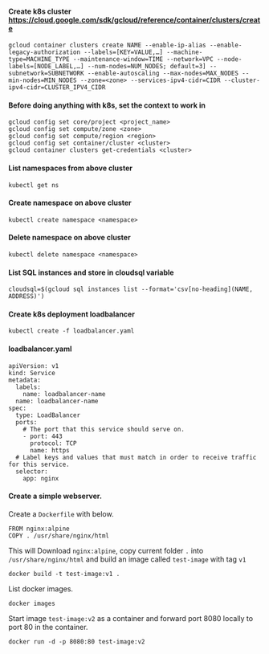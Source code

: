 #### Create k8s cluster https://cloud.google.com/sdk/gcloud/reference/container/clusters/create

```
gcloud container clusters create NAME --enable-ip-alias --enable-legacy-authorization --labels=[KEY=VALUE,…] --machine-type=MACHINE_TYPE --maintenance-window=TIME --network=VPC --node-labels=[NODE_LABEL,…] --num-nodes=NUM_NODES; default=3] --subnetwork=SUBNETWORK --enable-autoscaling --max-nodes=MAX_NODES --min-nodes=MIN_NODES --zone=<zone> --services-ipv4-cidr=CIDR --cluster-ipv4-cidr=CLUSTER_IPV4_CIDR
```

#### Before doing anything with k8s, set the context to work in

```
gcloud config set core/project <project_name>
gcloud config set compute/zone <zone>
gcloud config set compute/region <region>
gcloud config set container/cluster <cluster>
gcloud container clusters get-credentials <cluster>
```

#### List namespaces from above cluster

`kubectl get ns`

#### Create namespace on above cluster

`kubectl create namespace <namespace>`

#### Delete namespace on above cluster

`kubectl delete namespace <namespace>`

#### List SQL instances and store in cloudsql variable

`cloudsql=$(gcloud sql instances list --format='csv[no-heading](NAME, ADDRESS)') `

#### Create k8s deployment loadbalancer

`kubectl create -f loadbalancer.yaml`

#### loadbalancer.yaml

```
apiVersion: v1
kind: Service
metadata:
  labels:
    name: loadbalancer-name
  name: loadbalancer-name
spec:
  type: LoadBalancer
  ports:
    # The port that this service should serve on.
    - port: 443
      protocol: TCP
      name: https
  # Label keys and values that must match in order to receive traffic for this service.
  selector:
    app: nginx
```

#### Create a simple webserver.

Create a `Dockerfile` with below.

```
FROM nginx:alpine
COPY . /usr/share/nginx/html
```

This will Download `nginx:alpine`, copy current folder `.` into `/usr/share/nginx/html` and build an image called `test-image` with tag `v1`

```
docker build -t test-image:v1 .
```

List docker images.

```
docker images
```

Start image `test-image:v2` as a container and forward port 8080 locally to port 80 in the container.

```
docker run -d -p 8080:80 test-image:v2
```


